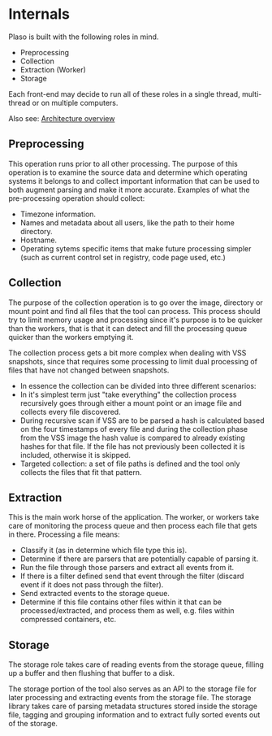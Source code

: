 # Internals

Plaso is built with the following roles in mind.

* Preprocessing
* Collection
* Extraction (Worker)
* Storage

Each front-end may decide to run all of these roles in a single thread,
 multi-thread or on multiple computers.

Also see: [Architecture overview](https://docs.google.com/drawings/d/1WzB3rz50Kf89HtGQ0y28ozPCfTvMo_GVTCMpgAOziy8/preview)

## Preprocessing

This operation runs prior to all other processing. The purpose of this operation
is to examine the source data and determine which operating systems it belongs 
to and collect important information that can be used to both augment parsing 
and make it more accurate. Examples of what the pre-processing operation should
collect:

* Timezone information.
* Names and metadata about all users, like the path to their home directory.
* Hostname.
* Operating sytems specific items that make future processing simpler 
(such as current control set in registry, code page used, etc.)

## Collection

The purpose of the collection operation is to go over the image, directory or 
mount point and find all files that the tool can process. This process should 
try to limit memory usage and processing since it's purpose is to be quicker 
than the workers, that is that it can detect and fill the processing queue 
quicker than the workers emptying it.

The collection process gets a bit more complex when dealing with VSS snapshots,
 since that requires some processing to limit dual processing of files that 
 have not changed between snapshots.

* In essence the collection can be divided into three different scenarios:
* In it's simplest term just "take everything" the collection process 
recursively goes through either a mount point or an image file and collects 
every file discovered.
* During recursive scan if VSS are to be parsed a hash is calculated based on 
the four timestamps of every file and during the collection phase from the VSS 
image the hash value is compared to already existing hashes for that file. If 
the file has not previously been collected it is included, otherwise it is 
skipped.
* Targeted collection: a set of file paths is defined and the tool only collects
 the files that fit that pattern.

## Extraction

This is the main work horse of the application. The worker, or workers take 
care of monitoring the process queue and then process each file that gets in 
there. Processing a file means:

* Classify it (as in determine which file type this is).
* Determine if there are parsers that are potentially capable of parsing it.
* Run the file through those parsers and extract all events from it.
* If there is a filter defined send that event through the filter (discard event
 if it does not pass through the filter).
* Send extracted events to the storage queue.
* Determine if this file contains other files within it that can be 
processed/extracted, and process them as well, e.g. files within compressed 
containers, etc.

## Storage

The storage role takes care of reading events from the storage queue, filling up
 a buffer and then flushing that buffer to a disk.

The storage portion of the tool also serves as an API to the storage file for 
later processing and extracting events from the storage file. The storage 
library takes care of parsing metadata structures stored inside the storage 
file, tagging and grouping information and to extract fully sorted events out 
of the storage.